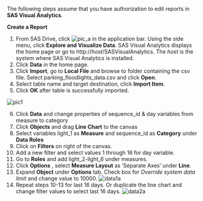 The following steps assume that you have authorization to edit reports in **SAS Visual Analytics**.

**Create a Report**

1.  From SAS Drive, click ![pic_a](/images/pic_a.png) in the application bar. Using the side menu, click **Explore and Visualize Data**. SAS Visual Analytics displays the home page or go to http://*host*/SASVisualAnalytics. 
The *host* is the system where SAS Visual Analytics is installed.
2.  Click **Data** in the home page.
3.  Click **Import**, go to **Local File** and browse to folder containing the csv file. Select parking_floodlights_data.csv and click **Open**.
4.  Select table name and target destination, click **Import Item**.
5.  Click **OK** after table is successfully imported. 

 ![pic1](/images/pic1.PNG)

6.  Click **Data** and change properties of sequence_id & day variables from measure to category
7.  Click **Objects** and drag **Line Chart** to the canvas
8.  Select variables light_1 as **Measure** and sequence_id as **Category** under **Data Roles**
9.  Click on **Filters** on right of the canvas.
10. Add a new filter and select values 1 through 16 for day variable. 
11. Go to **Roles** and add light_2-light_6 under measures. 
12. Click **Options** , select **Measure Layout** as ‘Separate Axes’ under **Line**. 
13. Expand **Object** under **Options** tab. Check box for *Override system data limit* and change value to 10000. 
![data1a](/images/data1a.png)
14. Repeat steps 10-13 for last 16 days. Or duplicate the line chart and change filter values to select last 16 days. 
![data2a](/images/data2a.png)
